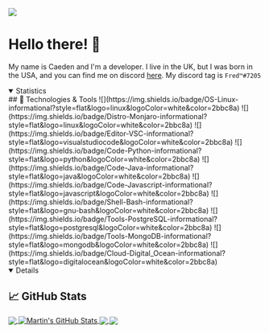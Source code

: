 <!-- More info, tips and tricks for making GitHub Profile README can be found in my article at https://towardsdatascience.com/build-a-stunning-readme-for-your-github-profile-9b80434fe5d7 -->

![](https://komarev.com/ghpvc/?username=CaedenPH&style=flat-square) [](https://github.com/CaedenPH)

# Hello there! 👋

My name is Caeden and I'm a developer. I live in the UK, but I was born in the USA, and you can find me on discord [here](https://discord.gg/35QWkrf8Xj). My discord tag is `Fred™#7205`


<details style="cursor: pointer;" open>
  <summary>Statistics</summary>
## 🔧 Technologies & Tools
![](https://img.shields.io/badge/OS-Linux-informational?style=flat&logo=linux&logoColor=white&color=2bbc8a)
![](https://img.shields.io/badge/Distro-Monjaro-informational?style=flat&logo=linux&logoColor=white&color=2bbc8a)
![](https://img.shields.io/badge/Editor-VSC-informational?style=flat&logo=visualstudiocode&logoColor=white&color=2bbc8a)
![](https://img.shields.io/badge/Code-Python-informational?style=flat&logo=python&logoColor=white&color=2bbc8a)
![](https://img.shields.io/badge/Code-Java-informational?style=flat&logo=java&logoColor=white&color=2bbc8a)
![](https://img.shields.io/badge/Code-Javascript-informational?style=flat&logo=javascript&logoColor=white&color=2bbc8a)
![](https://img.shields.io/badge/Shell-Bash-informational?style=flat&logo=gnu-bash&logoColor=white&color=2bbc8a)
![](https://img.shields.io/badge/Tools-PostgreSQL-informational?style=flat&logo=postgresql&logoColor=white&color=2bbc8a)
![](https://img.shields.io/badge/Tools-MongoDB-informational?style=flat&logo=mongodb&logoColor=white&color=2bbc8a)
![](https://img.shields.io/badge/Cloud-Digital_Ocean-informational?style=flat&logo=digitalocean&logoColor=white&color=2bbc8a)

</details>

<details style="cursor: pointer;" open>
  
## &#x1f4c8; GitHub Stats

<a href="https://github.com/CaedenPH/CaedenPH">
  <img align="center" src="https://github-readme-stats.vercel.app/api/top-langs/?username=CaedenPH&hide=java,html,tex&title_color=ffffff&text_color=c9cacc&icon_color=2bbc8a&bg_color=1d1f21&langs_count=3" />
</a>
<a href="https://github.com/CaedenPH/CaedenPH">
  <img align="center" src="https://github-readme-stats.vercel.app/api?username=CaedenPH&show_icons=true&line_height=27&count_private=true&title_color=ffffff&text_color=c9cacc&icon_color=2bbc8a&bg_color=1d1f21" alt="Martin's GitHub Stats" />
</a>

<a href="https://github.com/CaedenPH/custom-commands">
  <img align="center" src="https://github-readme-stats.vercel.app/api/pin/?username=CaedenPH&repo=CustomCommands&title_color=ffffff&text_color=c9cacc&icon_color=2bbc8a&bg_color=1d1f21" />
</a>


<a href="https://github.com/CaedenPH/jesterbot">
  <img align="center" src="https://github-readme-stats.vercel.app/api/pin/?username=CaedenPH&repo=JesterBot&title_color=ffffff&text_color=c9cacc&icon_color=2bbc8a&bg_color=1d1f21" />
  
  </details>
</a>    

<!-- links to social media icons -->

<!-- icons with padding -->

[1.1]: http://i.imgur.com/tXSoThF.png (twitter icon with padding)
[2.1]: http://i.imgur.com/0o48UoR.png (github icon with padding)

<!-- icons without padding -->

[1.2]: http://i.imgur.com/wWzX9uB.png (twitter icon without padding)
[2.2]: http://i.imgur.com/9I6NRUm.png (github icon without padding)
[3.2]: https://raw.githubusercontent.com/CaedenPH/CaedenPH/master/linkedin-3-16.png (LinkedIn icon without padding)

<!-- Resources -->
<!-- Icons: https://simpleicons.org/ -->
<!-- GitHub Stats: https://github.com/anuraghazra/github-readme-stats -->
<!-- Emojis: https://emojipedia.org/emoji/ -->
<!-- HTML Emojis: https://www.fileformat.info/index.htm -->
<!-- Shields: https://shields.io/ -->
